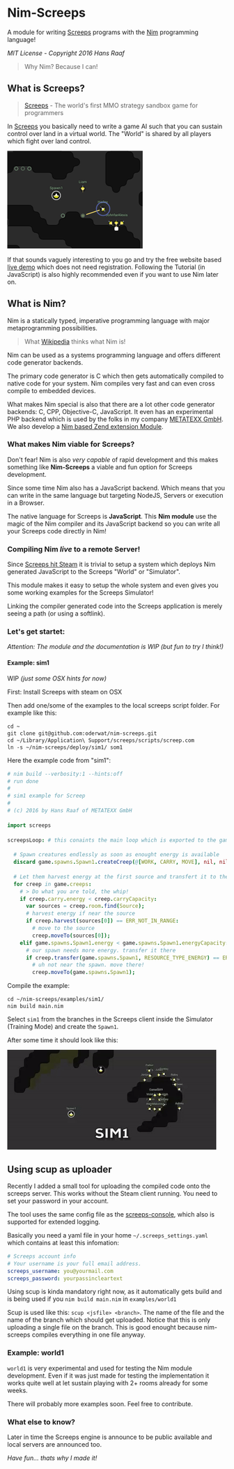 # Nim-Screeps

A module for writing [Screeps](http://screeps.com/) programs with the [Nim](http://nim-lang.org/) programming language!

*MIT License - Copyright 2016 Hans Raaf*

> Why Nim? Because I can!

## What is Screeps?

> [Screeps](https://screeps.com/) - The world's first MMO strategy sandbox game for programmers

In [Screeps](https://screeps.com/) you basically need to write a game AI such that you can sustain control over land in a virtual world. The "World" is shared by all players which fight over land control.

![Screeps Screenshot](assets/screen1.png)

If that sounds vaguely interesting to you go and try the free website based [live demo](https://screeps.com/a/#!/sim/) which does not need registration. Following the Tutorial (in JavaScript) is also highly recommended even if you want to use Nim later on.

## What is Nim?

Nim is a statically typed, imperative programming language with major metaprogramming possibilities.

> What [Wikipedia](https://en.wikipedia.org/wiki/Nim_(programming_language)) thinks what Nim is!

Nim can be used as a systems programming language and offers different code generator backends.

The primary code generator is C which then gets automatically compiled to native code for your system. Nim compiles very fast and can even cross compile to embedded devices.

What makes Nim special is also that there are a lot other code generator backends: C, CPP, Objective-C, JavaScript. It even has an experimental PHP backend which is used by the folks in my company [METATEXX GmbH](https://github.com/metatexx). We also develop a [Nim based Zend extension Module](https://github.com/metatexx/nimzend).

### What makes Nim viable for Screeps?

Don't fear! Nim is also *very capable* of rapid development and this makes something like **Nim-Screeps** a viable and fun option for Screeps development.

Since some time Nim also has a JavaScript backend. Which means that you can write in the same language but targeting NodeJS, Servers or execution in a Browser.

The native language for Screeps is **JavaScript**.
This **Nim module** use the magic of the Nim compiler and its JavaScript backend so you can write all your Screeps code directly in Nim!

### Compiling Nim *live* to a remote Server!

Since [Screeps hit Steam](http://store.steampowered.com/app/464350) it is trivial to setup a system which deploys Nim generated JavaScript to the Screeps "World" or "Simulator".

This module makes it easy to setup the whole system and even gives you some working examples for the Screeps Simulator!

Linking the compiler generated code into the Screeps application is merely seeing a path (or using a softlink).

### Let's get startet:

*Attention: The module and the documentation is WIP (but fun to try I think!)*

#### Example: sim1

WIP *(just some OSX hints for now)*

First: Install Screeps with steam on OSX

Then add one/some of the examples to the local screeps script folder. For example like this:

```
cd ~
git clone git@github.com:oderwat/nim-screeps.git
cd ~/Library/Application\ Support/screeps/scripts/screep.com
ln -s ~/nim-screeps/deploy/sim1/ som1
```

Here the example code from "sim1":

```Nim
# nim build --verbosity:1 --hints:off
# run done
#
# sim1 example for Screep
#
# (c) 2016 by Hans Raaf of METATEXX GmbH

import screeps

screepsLoop: # this conaints the main loop which is exported to the game

  # Spawn creatures endlessly as soon as enought energy is available
  discard game.spawns.Spawn1.createCreep(@[WORK, CARRY, MOVE], nil, nil)

  # Let them harvest energy at the first source and transfert it to the spawn
  for creep in game.creeps:
    # > Do what you are told, the whip!
    if creep.carry.energy < creep.carryCapacity:
      var sources = creep.room.find(Source);
      # harvest energy if near the source
      if creep.harvest(sources[0]) == ERR_NOT_IN_RANGE:
        # move to the source
        creep.moveTo(sources[0]);
    elif game.spawns.Spawn1.energy < game.spawns.Spawn1.energyCapacity:
      # our spawn needs more energy. transfer it there
      if creep.transfer(game.spawns.Spawn1, RESOURCE_TYPE_ENERGY) == ERR_NOT_IN_RANGE:
        # uh not near the spawn. move there!
        creep.moveTo(game.spawns.Spawn1);
```


Compile the example:

```
cd ~/nim-screeps/examples/sim1/
nim build main.nim
```

Select `sim1` from the branches in the Screeps client inside the Simulator (Training Mode) and create the `Spawn1`.

After some time it should look like this:

![Screeps Screenshot](assets/sim1.gif)

## Using scup as uploader

Recently I added a small tool for uploading the compiled code onto the screeps server. This works without the Steam client running. You need to set your password in your account.

The tool uses the same config file as the [screeps-console](https://github.com/screepers/screeps_console), which also is supported for extended logging.

Basically you need a yaml file in your home `~/.screeps_settings.yaml` which contains at least this infomation:

```yaml
# Screeps account info
# Your username is your full email address.
screeps_username: you@yourmail.com
screeps_password: yourpassincleartext
```

Using scup is kinda mandatory right now, as it automatically gets build and is being used if you `nim build main.nim` in `examples/world1`

Scup is used like this: `scup <jsfile> <branch>`. The name of the file and the name of the branch which should get uploaded. Notice that this is only uploading a single file on the branch. This is good enought because nim-screeps compiles everything in one file anyway.

### Example: world1

`world1` is very experimental and used for testing the Nim module development. Even if it was just made for testing the implementation it works quite well at let sustain playing with 2+ rooms already for some weeks.

There will probably more examples soon. Feel free to contribute.

### What else to know?

Later in time the Screeps engine is announce to be public available and local servers are announced too.

*Have fun... thats why I made it!*
